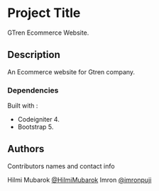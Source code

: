 # Project Title

GTren Ecommerce Website.

## Description

An Ecommerce website for Gtren company.


### Dependencies

Built with :
* Codeigniter 4.
* Bootstrap 5.



## Authors

Contributors names and contact info

Hilmi Mubarok  [@HilmiMubarok](https://github.com/hilmimubarok)
Imron  [@imronpuji](https://github.com/imronpuji)
